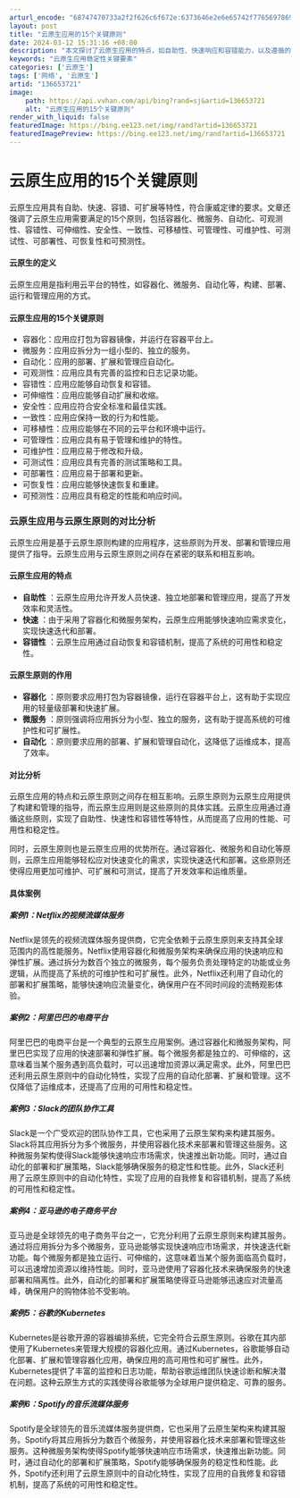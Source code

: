 ```yaml
---
arturl_encode: "68747470733a2f2f626c6f672e:6373646e2e6e65742f77656978696e5f34343339333832322f:61727469636c652f64657461696c732f313336363533373231"
layout: post
title: "云原生应用的15个关键原则"
date: 2024-03-12 15:31:16 +08:00
description: "本文探讨了云原生应用的特点，如自助性、快速响应和容错能力，以及遵循的15个关键原则，如容器化、微服务"
keywords: "云原生应用稳定性关键要素"
categories: ['云原生']
tags: ['网络', '云原生']
artid: "136653721"
image:
    path: https://api.vvhan.com/api/bing?rand=sj&artid=136653721
    alt: "云原生应用的15个关键原则"
render_with_liquid: false
featuredImage: https://bing.ee123.net/img/rand?artid=136653721
featuredImagePreview: https://bing.ee123.net/img/rand?artid=136653721
---
```


# 云原生应用的15个关键原则

云原生应用具有自助、快速、容错、可扩展等特性，符合康威定律的要求。文章还强调了云原生应用需要满足的15个原则，包括容器化、微服务、自动化、可观测性、容错性、可伸缩性、安全性、一致性、可移植性、可管理性、可维护性、可测试性、可部署性、可恢复性和可预测性。

#### 云原生的定义

云原生应用是指利用云平台的特性，如容器化、微服务、自动化等，构建、部署、运行和管理应用的方式。

#### 云原生应用的15个关键原则

* 容器化：应用应打包为容器镜像，并运行在容器平台上。
* 微服务：应用应拆分为一组小型的、独立的服务。
* 自动化：应用的部署、扩展和管理应自动化。
* 可观测性：应用应具有完善的监控和日志记录功能。
* 容错性：应用应能够自动恢复和容错。
* 可伸缩性：应用应能够自动扩展和收缩。
* 安全性：应用应符合安全标准和最佳实践。
* 一致性：应用应保持一致的行为和性能。
* 可移植性：应用应能够在不同的云平台和环境中运行。
* 可管理性：应用应具有易于管理和维护的特性。
* 可维护性：应用应易于修改和升级。
* 可测试性：应用应具有完善的测试策略和工具。
* 可部署性：应用应易于部署和更新。
* 可恢复性：应用应能够快速恢复和重建。
* 可预测性：应用应具有稳定的性能和响应时间。

### 云原生应用与云原生原则的对比分析

云原生应用是基于云原生原则构建的应用程序，这些原则为开发、部署和管理应用提供了指导。云原生应用与云原生原则之间存在紧密的联系和相互影响。

#### 云原生应用的特点

* **自助性**
  ：云原生应用允许开发人员快速、独立地部署和管理应用，提高了开发效率和灵活性。
* **快速**
  ：由于采用了容器化和微服务架构，云原生应用能够快速响应需求变化，实现快速迭代和部署。
* **容错性**
  ：云原生应用通过自动恢复和容错机制，提高了系统的可用性和稳定性。

#### 云原生原则的作用

* **容器化**
  ：原则要求应用打包为容器镜像，运行在容器平台上，这有助于实现应用的轻量级部署和快速扩展。
* **微服务**
  ：原则强调将应用拆分为小型、独立的服务，这有助于提高系统的可维护性和可扩展性。
* **自动化**
  ：原则要求应用的部署、扩展和管理自动化，这降低了运维成本，提高了效率。

#### 对比分析

云原生应用的特点和云原生原则之间存在相互影响。云原生原则为云原生应用提供了构建和管理的指导，而云原生应用则是这些原则的具体实践。云原生应用通过遵循这些原则，实现了自助性、快速性和容错性等特性，从而提高了应用的性能、可用性和稳定性。

同时，云原生原则也是云原生应用的优势所在。通过容器化、微服务和自动化等原则，云原生应用能够轻松应对快速变化的需求，实现快速迭代和部署。这些原则还使得应用更加可维护、可扩展和可测试，提高了开发效率和运维质量。

#### 具体案例

##### 案例1：Netflix的视频流媒体服务

Netflix是领先的视频流媒体服务提供商，它完全依赖于云原生原则来支持其全球范围内的高性能服务。Netflix使用容器化和微服务架构来确保应用的快速响应和弹性扩展。通过拆分为数百个独立的微服务，每个服务负责处理特定的功能或业务逻辑，从而提高了系统的可维护性和可扩展性。此外，Netflix还利用了自动化的部署和扩展策略，能够快速响应流量变化，确保用户在不同时间段的流畅观影体验。

##### 案例2：阿里巴巴的电商平台

阿里巴巴的电商平台是一个典型的云原生应用案例。通过容器化和微服务架构，阿里巴巴实现了应用的快速部署和弹性扩展。每个微服务都是独立的、可伸缩的，这意味着当某个服务遇到高负载时，可以迅速增加资源以满足需求。此外，阿里巴巴还利用云原生原则中的自动化特性，实现了应用的自动化部署、扩展和管理。这不仅降低了运维成本，还提高了应用的可用性和稳定性。

##### 案例3：Slack的团队协作工具

Slack是一个广受欢迎的团队协作工具，它也采用了云原生架构来构建其服务。Slack将其应用拆分为多个微服务，并使用容器化技术来部署和管理这些服务。这种微服务架构使得Slack能够快速响应市场需求，快速推出新功能。同时，通过自动化的部署和扩展策略，Slack能够确保服务的稳定性和性能。此外，Slack还利用了云原生原则中的自动化特性，实现了应用的自我修复和容错机制，提高了系统的可用性和稳定性。

##### 案例4：亚马逊的电子商务平台

亚马逊是全球领先的电子商务平台之一，它充分利用了云原生原则来构建其服务。通过将应用拆分为多个微服务，亚马逊能够实现快速响应市场需求，并快速迭代新功能。每个微服务都是独立运行、可伸缩的，这意味着当某个服务面临高负载时，可以迅速增加资源以维持性能。同时，亚马逊使用了容器化技术来确保服务的快速部署和隔离性。此外，自动化的部署和扩展策略使得亚马逊能够迅速应对流量高峰，确保用户的购物体验不受影响。

##### 案例5：谷歌的Kubernetes

Kubernetes是谷歌开源的容器编排系统，它完全符合云原生原则。谷歌在其内部使用了Kubernetes来管理大规模的容器化应用。通过Kubernetes，谷歌能够自动化部署、扩展和管理容器化应用，确保应用的高可用性和可扩展性。此外，Kubernetes提供了丰富的监控和日志功能，帮助谷歌运维团队快速诊断和解决潜在问题。这种云原生方式的实践使得谷歌能够为全球用户提供稳定、可靠的服务。

##### 案例6：Spotify的音乐流媒体服务

Spotify是全球领先的音乐流媒体服务提供商，它也采用了云原生架构来构建其服务。Spotify将其应用拆分为数百个微服务，并使用容器化技术来部署和管理这些服务。这种微服务架构使得Spotify能够快速响应市场需求，快速推出新功能。同时，通过自动化的部署和扩展策略，Spotify能够确保服务的稳定性和性能。此外，Spotify还利用了云原生原则中的自动化特性，实现了应用的自我修复和容错机制，提高了系统的可用性和稳定性。